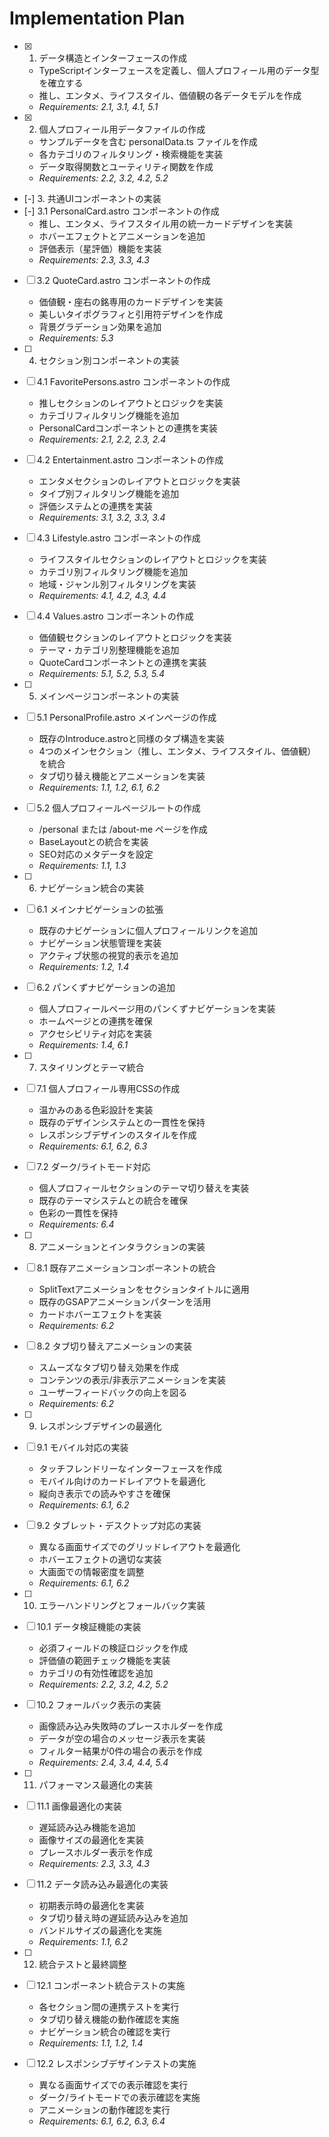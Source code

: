 # Implementation Plan

- [x] 1. データ構造とインターフェースの作成
  - TypeScriptインターフェースを定義し、個人プロフィール用のデータ型を確立する
  - 推し、エンタメ、ライフスタイル、価値観の各データモデルを作成
  - _Requirements: 2.1, 3.1, 4.1, 5.1_

- [x] 2. 個人プロフィール用データファイルの作成
  - サンプルデータを含む personalData.ts ファイルを作成
  - 各カテゴリのフィルタリング・検索機能を実装
  - データ取得関数とユーティリティ関数を作成
  - _Requirements: 2.2, 3.2, 4.2, 5.2_

- [-] 3. 共通UIコンポーネントの実装
- [-] 3.1 PersonalCard.astro コンポーネントの作成
  - 推し、エンタメ、ライフスタイル用の統一カードデザインを実装
  - ホバーエフェクトとアニメーションを追加
  - 評価表示（星評価）機能を実装
  - _Requirements: 2.3, 3.3, 4.3_

- [ ] 3.2 QuoteCard.astro コンポーネントの作成
  - 価値観・座右の銘専用のカードデザインを実装
  - 美しいタイポグラフィと引用符デザインを作成
  - 背景グラデーション効果を追加
  - _Requirements: 5.3_

- [ ] 4. セクション別コンポーネントの実装
- [ ] 4.1 FavoritePersons.astro コンポーネントの作成
  - 推しセクションのレイアウトとロジックを実装
  - カテゴリフィルタリング機能を追加
  - PersonalCardコンポーネントとの連携を実装
  - _Requirements: 2.1, 2.2, 2.3, 2.4_

- [ ] 4.2 Entertainment.astro コンポーネントの作成
  - エンタメセクションのレイアウトとロジックを実装
  - タイプ別フィルタリング機能を追加
  - 評価システムとの連携を実装
  - _Requirements: 3.1, 3.2, 3.3, 3.4_

- [ ] 4.3 Lifestyle.astro コンポーネントの作成
  - ライフスタイルセクションのレイアウトとロジックを実装
  - カテゴリ別フィルタリング機能を追加
  - 地域・ジャンル別フィルタリングを実装
  - _Requirements: 4.1, 4.2, 4.3, 4.4_

- [ ] 4.4 Values.astro コンポーネントの作成
  - 価値観セクションのレイアウトとロジックを実装
  - テーマ・カテゴリ別整理機能を追加
  - QuoteCardコンポーネントとの連携を実装
  - _Requirements: 5.1, 5.2, 5.3, 5.4_

- [ ] 5. メインページコンポーネントの実装
- [ ] 5.1 PersonalProfile.astro メインページの作成
  - 既存のIntroduce.astroと同様のタブ構造を実装
  - 4つのメインセクション（推し、エンタメ、ライフスタイル、価値観）を統合
  - タブ切り替え機能とアニメーションを実装
  - _Requirements: 1.1, 1.2, 6.1, 6.2_

- [ ] 5.2 個人プロフィールページルートの作成
  - /personal または /about-me ページを作成
  - BaseLayoutとの統合を実装
  - SEO対応のメタデータを設定
  - _Requirements: 1.1, 1.3_

- [ ] 6. ナビゲーション統合の実装
- [ ] 6.1 メインナビゲーションの拡張
  - 既存のナビゲーションに個人プロフィールリンクを追加
  - ナビゲーション状態管理を実装
  - アクティブ状態の視覚的表示を追加
  - _Requirements: 1.2, 1.4_

- [ ] 6.2 パンくずナビゲーションの追加
  - 個人プロフィールページ用のパンくずナビゲーションを実装
  - ホームページとの連携を確保
  - アクセシビリティ対応を実装
  - _Requirements: 1.4, 6.1_

- [ ] 7. スタイリングとテーマ統合
- [ ] 7.1 個人プロフィール専用CSSの作成
  - 温かみのある色彩設計を実装
  - 既存のデザインシステムとの一貫性を保持
  - レスポンシブデザインのスタイルを作成
  - _Requirements: 6.1, 6.2, 6.3_

- [ ] 7.2 ダーク/ライトモード対応
  - 個人プロフィールセクションのテーマ切り替えを実装
  - 既存のテーマシステムとの統合を確保
  - 色彩の一貫性を保持
  - _Requirements: 6.4_

- [ ] 8. アニメーションとインタラクションの実装
- [ ] 8.1 既存アニメーションコンポーネントの統合
  - SplitTextアニメーションをセクションタイトルに適用
  - 既存のGSAPアニメーションパターンを活用
  - カードホバーエフェクトを実装
  - _Requirements: 6.2_

- [ ] 8.2 タブ切り替えアニメーションの実装
  - スムーズなタブ切り替え効果を作成
  - コンテンツの表示/非表示アニメーションを実装
  - ユーザーフィードバックの向上を図る
  - _Requirements: 6.2_

- [ ] 9. レスポンシブデザインの最適化
- [ ] 9.1 モバイル対応の実装
  - タッチフレンドリーなインターフェースを作成
  - モバイル向けのカードレイアウトを最適化
  - 縦向き表示での読みやすさを確保
  - _Requirements: 6.1, 6.2_

- [ ] 9.2 タブレット・デスクトップ対応の実装
  - 異なる画面サイズでのグリッドレイアウトを最適化
  - ホバーエフェクトの適切な実装
  - 大画面での情報密度を調整
  - _Requirements: 6.1, 6.2_

- [ ] 10. エラーハンドリングとフォールバック実装
- [ ] 10.1 データ検証機能の実装
  - 必須フィールドの検証ロジックを作成
  - 評価値の範囲チェック機能を実装
  - カテゴリの有効性確認を追加
  - _Requirements: 2.2, 3.2, 4.2, 5.2_

- [ ] 10.2 フォールバック表示の実装
  - 画像読み込み失敗時のプレースホルダーを作成
  - データが空の場合のメッセージ表示を実装
  - フィルター結果が0件の場合の表示を作成
  - _Requirements: 2.4, 3.4, 4.4, 5.4_

- [ ] 11. パフォーマンス最適化の実装
- [ ] 11.1 画像最適化の実装
  - 遅延読み込み機能を追加
  - 画像サイズの最適化を実装
  - プレースホルダー表示を作成
  - _Requirements: 2.3, 3.3, 4.3_

- [ ] 11.2 データ読み込み最適化の実装
  - 初期表示時の最適化を実装
  - タブ切り替え時の遅延読み込みを追加
  - バンドルサイズの最適化を実施
  - _Requirements: 1.1, 6.2_

- [ ] 12. 統合テストと最終調整
- [ ] 12.1 コンポーネント統合テストの実施
  - 各セクション間の連携テストを実行
  - タブ切り替え機能の動作確認を実施
  - ナビゲーション統合の確認を実行
  - _Requirements: 1.1, 1.2, 1.4_

- [ ] 12.2 レスポンシブデザインテストの実施
  - 異なる画面サイズでの表示確認を実行
  - ダーク/ライトモードでの表示確認を実施
  - アニメーションの動作確認を実行
  - _Requirements: 6.1, 6.2, 6.3, 6.4_